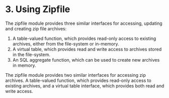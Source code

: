 # 3\. Using Zipfile


The zipfile module provides three similar interfaces for accessing, updating
and creating zip file archives:



1. A table\-valued function, which provides read\-only access to existing
 archives, either from the file\-system or in\-memory.
2. A virtual table, which provides read and write access to archives
 stored in the file\-system.
3. An SQL aggregate function, which can be used to create new archives
 in memory.


The zipfile module provides two similar interfaces for accessing zip
archives. A table\-valued function, which provides read\-only access to
existing archives, and a virtual table interface, which provides both
read and write access.



